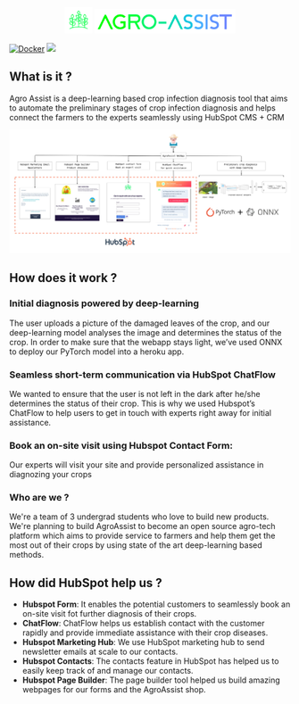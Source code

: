 <p align="center">
  <img src = "images/symbol.png" width = "10%">
  <img src = "images/logo.png" width = "50%">
</p>



[![Docker](https://github.com/sanjay-thiyagarajan/AgroAssist/actions/workflows/docker-publish.yml/badge.svg)](https://github.com/sanjay-thiyagarajan/AgroAssist/actions/workflows/docker-publish.yml)  [![](https://img.shields.io/badge/heroku-deployed-green)](https://agroassist.herokuapp.com/)


## What is it ? 
Agro Assist is a deep-learning based crop infection diagnosis tool that aims to automate the preliminary stages of crop infection diagnosis and helps connect the farmers to the experts seamlessly using HubSpot CMS + CRM

![](https://github.com/sanjay-thiyagarajan/AgroAssist/blob/master/images/flowchart.jpg?raw=true)
## How does it work ?

### Initial diagnosis powered by deep-learning 
The user uploads a picture of the damaged leaves of the crop, and our deep-learning model analyses the image and determines the status of the crop. In order to make sure that the webapp stays light, we’ve used ONNX to deploy our PyTorch model into a heroku app. 

### Seamless short-term communication via HubSpot ChatFlow
We wanted to ensure that the user is not left in the dark after he/she determines the status of their crop. This is why we used Hubspot’s ChatFlow to help users to get in touch with experts right away for initial assistance. 

### Book an on-site visit using Hubspot Contact Form:
Our experts will visit your site and provide personalized assistance in diagnozing your crops

### Who are we ? 
We're a team of 3 undergrad students who love to build new products. We're planning to build AgroAssist to become an open source agro-tech platform which aims to provide service to farmers and help them get the most out of their crops by using state of the art deep-learning based methods.

## How did HubSpot help us ? 

* **Hubspot Form**: It enables the potential customers to seamlessly book an on-site visit fot further diagnosis of their crops. 
* **ChatFlow**: ChatFlow helps us establish contact with the customer rapidly and provide immediate assistance with their crop diseases. 
* **Hubspot Marketing Hub**: We use HubSpot marketing hub to send newsletter emails at scale to our contacts. 
* **Hubspot Contacts**: The contacts feature in HubSpot has helped us to easily keep track of and manage our contacts.
* **Hubspot Page Builder**: The page builder tool helped us build amazing webpages for our forms and the AgroAssist shop. 
